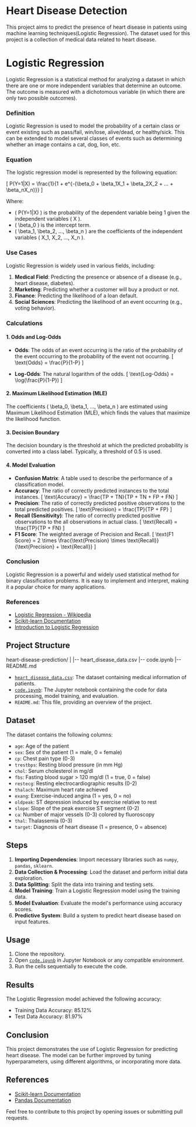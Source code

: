 # Heart Disease Detection

This project aims to predict the presence of heart disease in patients using machine learning techniques(Logistic Regression). The dataset used for this project is a collection of medical data related to heart disease.

# Logistic Regression

Logistic Regression is a statistical method for analyzing a dataset in which there are one or more independent variables that determine an outcome. The outcome is measured with a dichotomous variable (in which there are only two possible outcomes).

### Definition

Logistic Regression is used to model the probability of a certain class or event existing such as pass/fail, win/lose, alive/dead, or healthy/sick. This can be extended to model several classes of events such as determining whether an image contains a cat, dog, lion, etc.

### Equation

The logistic regression model is represented by the following equation:

\[ P(Y=1|X) = \frac{1}{1 + e^{-(\beta_0 + \beta_1X_1 + \beta_2X_2 + ... + \beta_nX_n)}} \]

Where:

- \( P(Y=1|X) \) is the probability of the dependent variable being 1 given the independent variables \( X \).
- \( \beta_0 \) is the intercept term.
- \( \beta_1, \beta_2, ..., \beta_n \) are the coefficients of the independent variables \( X_1, X_2, ..., X_n \).

### Use Cases

Logistic Regression is widely used in various fields, including:

1. **Medical Field**: Predicting the presence or absence of a disease (e.g., heart disease, diabetes).
2. **Marketing**: Predicting whether a customer will buy a product or not.
3. **Finance**: Predicting the likelihood of a loan default.
4. **Social Sciences**: Predicting the likelihood of an event occurring (e.g., voting behavior).

### Calculations

#### 1. Odds and Log-Odds

- **Odds**: The odds of an event occurring is the ratio of the probability of the event occurring to the probability of the event not occurring.
  \[ \text{Odds} = \frac{P}{1-P} \]

- **Log-Odds**: The natural logarithm of the odds.
  \[ \text{Log-Odds} = \log(\frac{P}{1-P}) \]

#### 2. Maximum Likelihood Estimation (MLE)

The coefficients \( \beta_0, \beta_1, ..., \beta_n \) are estimated using Maximum Likelihood Estimation (MLE), which finds the values that maximize the likelihood function.

#### 3. Decision Boundary

The decision boundary is the threshold at which the predicted probability is converted into a class label. Typically, a threshold of 0.5 is used.

#### 4. Model Evaluation

- **Confusion Matrix**: A table used to describe the performance of a classification model.
- **Accuracy**: The ratio of correctly predicted instances to the total instances.
  \[ \text{Accuracy} = \frac{TP + TN}{TP + TN + FP + FN} \]
- **Precision**: The ratio of correctly predicted positive observations to the total predicted positives.
  \[ \text{Precision} = \frac{TP}{TP + FP} \]
- **Recall (Sensitivity)**: The ratio of correctly predicted positive observations to the all observations in actual class.
  \[ \text{Recall} = \frac{TP}{TP + FN} \]
- **F1 Score**: The weighted average of Precision and Recall.
  \[ \text{F1 Score} = 2 \times \frac{\text{Precision} \times \text{Recall}}{\text{Precision} + \text{Recall}} \]

### Conclusion

Logistic Regression is a powerful and widely used statistical method for binary classification problems. It is easy to implement and interpret, making it a popular choice for many applications.

### References

- [Logistic Regression - Wikipedia](https://en.wikipedia.org/wiki/Logistic_regression)
- [Scikit-learn Documentation](https://scikit-learn.org/stable/modules/linear_model.html#logistic-regression)
- [Introduction to Logistic Regression](https://towardsdatascience.com/introduction-to-logistic-regression-66248243c148)

## Project Structure

heart-disease-prediction/
|
|-- heart_disease_data.csv
|-- code.ipynb
|-- README.md

- [`heart_disease_data.csv`](heart_disease_data.csv): The dataset containing medical information of patients.
- [`code.ipynb`](code.ipynb): The Jupyter notebook containing the code for data processing, model training, and evaluation.
- `README.md`: This file, providing an overview of the project.

## Dataset

The dataset contains the following columns:

- `age`: Age of the patient
- `sex`: Sex of the patient (1 = male, 0 = female)
- `cp`: Chest pain type (0-3)
- `trestbps`: Resting blood pressure (in mm Hg)
- `chol`: Serum cholesterol in mg/dl
- `fbs`: Fasting blood sugar > 120 mg/dl (1 = true, 0 = false)
- `restecg`: Resting electrocardiographic results (0-2)
- `thalach`: Maximum heart rate achieved
- `exang`: Exercise-induced angina (1 = yes, 0 = no)
- `oldpeak`: ST depression induced by exercise relative to rest
- `slope`: Slope of the peak exercise ST segment (0-2)
- `ca`: Number of major vessels (0-3) colored by fluoroscopy
- `thal`: Thalassemia (0-3)
- `target`: Diagnosis of heart disease (1 = presence, 0 = absence)

## Steps

1. **Importing Dependencies**: Import necessary libraries such as `numpy`, `pandas`, `sklearn`.
2. **Data Collection & Processing**: Load the dataset and perform initial data exploration.
3. **Data Splitting**: Split the data into training and testing sets.
4. **Model Training**: Train a Logistic Regression model using the training data.
5. **Model Evaluation**: Evaluate the model's performance using accuracy scores.
6. **Predictive System**: Build a system to predict heart disease based on input features.

## Usage

1. Clone the repository.
2. Open [`code.ipynb`](code.ipynb) in Jupyter Notebook or any compatible environment.
3. Run the cells sequentially to execute the code.

## Results

The Logistic Regression model achieved the following accuracy:

- Training Data Accuracy: 85.12%
- Test Data Accuracy: 81.97%

## Conclusion

This project demonstrates the use of Logistic Regression for predicting heart disease. The model can be further improved by tuning hyperparameters, using different algorithms, or incorporating more data.

## References

- [Scikit-learn Documentation](https://scikit-learn.org/stable/)
- [Pandas Documentation](https://pandas.pydata.org/)

Feel free to contribute to this project by opening issues or submitting pull requests.
